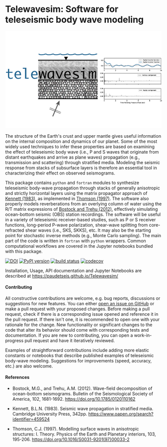 # Telewavesim: Software for teleseismic body wave modeling

![](./telewavesim/examples/picture/tws_logo.png)

The structure of the Earth's crust and upper mantle gives useful information on the
internal composition and dynamics of our planet. Some of the most widely used techniques
to infer these properties are based on examining the effect of teleseismic body wave
(i.e., P and S waves that originate from distant earthquakes and arrive as plane waves)
propagation (e.g., transmission and scattering) through stratified media. Modeling the
seismic response from stacks of subsurface layers is therefore an essential tool in
characterizing their effect on observed seismograms.

This package contains `python` and `fortran` modules to synthesize teleseismic
body-wave propagation through stacks of generally anisotropic and strictly horizontal
layers using the matrix propagator approach of [Kennett (1983)](#references), as implemented
in [Thomson (1997)](#references).
The software also properly models reverberations from an overlying column of water using the R/T
matrix expressions of [Bostock and Trehu (2012)](#references),
effectively simulating ocean-bottom seismic (OBS) station recordings. The software
will be useful in a variety of teleseismic receiver-based studies, such as P or S
receiver functions, long-period P-wave polarization, shear-wave splitting from
core-refracted shear waves (i.e., SKS, SKKS), etc. It may also be the starting point
for stochastic inverse methods (e.g., Monte Carlo sampling). The main part of the
code is written in `fortran` with `python` wrappers. Common computational
workflows are covered in the Jupyter notebooks bundled with this package.

[![DOI](https://zenodo.org/badge/204565459.svg)](https://zenodo.org/badge/latestdoi/204565459)
[![PyPI version](https://badge.fury.io/py/telewavesim.svg)](https://badge.fury.io/py/telewavesim)
[![build status](https://travis-ci.org/paudetseis/telewavesim.svg?branch=master)](https://travis-ci.org/paudetseis/telewavesim)
[![codecov](https://codecov.io/gh/paudetseis/telewavesim/branch/master/graph/badge.svg)](https://codecov.io/gh/paudetseis/telewavesim)

Installation, Usage, API documentation and Jupyter Notebooks are described at https://paudetseis.github.io/Telewavesim/

#### Contributing

All constructive contributions are welcome, e.g. bug reports, discussions or suggestions for new features. You can either [open an issue on GitHub](https://github.com/paudetseis/Telewavesim/issues) or make a pull request with your proposed changes. Before making a pull request, check if there is a corresponding issue opened and reference it in the pull request. If there isn't one, it is recommended to open one with your rationale for the change. New functionality or significant changes to the code that alter its behavior should come with corresponding tests and documentation. If you are new to contributing, you can open a work-in-progress pull request and have it iteratively reviewed.

Examples of straightforward contributions include adding more elastic constants or notebooks that describe published examples of teleseismic body-wave modeling. Suggestions for improvements (speed, accuracy, etc.) are also welcome.

#### References

- Bostock, M.G., and Trehu, A.M. (2012). Wave-field decomposition of ocean-bottom seismograms. Bulletin of the Seismological Society of America, 102, 1681-1692. https://doi.org/10.1785/0120110162

- Kennett, B.L.N. (1983). Seismic wave propagation in stratified media. Cambridge University Press, 342pp. https://www.oapen.org/search?identifier=459524

- Thomson, C.J. (1997). Modelling surface waves in anisotropic structures: I. Theory. Physics of the Earth and Planetary interiors, 103, 195-206. https://doi.org/10.1016/S0031-9201(97)00033-2
